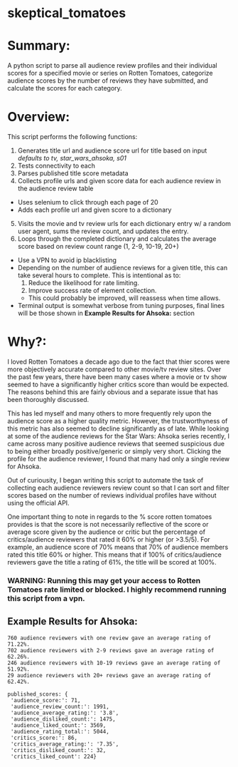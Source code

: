# skeptical_tomatoes

# Summary:
A python script to parse all audience review profiles and their individual scores for a specified movie or series on Rotten Tomatoes, categorize audience scores by the number of reviews they have submitted, and calculate the scores for each category. 

# Overview:
This script performs the following functions:
1. Generates title url and audience score url for title based on input *defaults to tv, star_wars_ahsoka, s01*
2. Tests connectivity to each
3. Parses published title score metadata
4. Collects profile urls and given score data for each audience review in the audience review table
  * Uses selenium to click through each page of 20
  * Adds each profile url and given score to a dictionary
5. Visits the movie and tv review urls for each dictionary entry w/ a random user agent, sums the review count, and updates the entry.
6. Loops through the completed dictionary and calculates the average score based on review count range (1, 2-9, 10-19, 20+)

  * Use a VPN to avoid ip blacklisting
  * Depending on the number of audience reviews for a given title, this can take several hours to complete. This is intentional as to:
    1. Reduce the likelihood for rate limiting.
    2. Improve success rate of element collection.
    * This could probably be improved, will reassess when time allows.
  * Terminal output is somewhat verbose from tuning purposes, final lines will be those shown in **Example Results for Ahsoka:** section

# Why?:
I loved Rotten Tomatoes a decade ago due to the fact that thier scores were more objectively accurate compared to other movie/tv review sites. Over the past few years, there have been many cases where a movie or tv show seemed to have a significantly higher critics score than would be expected. The reasons behind this are fairly obvious and a separate issue that has been thoroughly discussed. 

This has led myself and many others to more frequently rely upon the audience score as a higher quality metric. However, the trustworthyness of this metric has also seemed to decline significantly as of late. While looking at some of the audience reviews for the Star Wars: Ahsoka series recently, I came across many positive audience reviews that seemed suspicious due to being either broadly positive/generic or simply very short. Clicking the profile for the audience reviewer, I found that many had only a single review for Ahsoka.

Out of curiousity, I began writing this script to automate the task of collecting each audience reviewers review count so that I can sort and filter scores based on the number of reviews individual profiles have without using the official API.  

One important thing to note in regards to the % score rotten tomatoes provides is that the score is not necessarily reflective of the score or average score given by the audience or critic but the percentage of critics/audience reviewers that rated it 60% or higher (or >3.5/5). For example, an audience score of 70% means that 70% of audience members rated this title 60% or higher. This means that if 100% of critics/audience reviewers gave the title a rating of 61%, the title will be scored at 100%. 

### WARNING: Running this may get your access to Rotten Tomatoes rate limited or blocked. I highly recommend running this script from a vpn. 

## Example Results for Ahsoka:
```
760 audience reviewers with one review gave an average rating of 71.22%.
702 audience reviewers with 2-9 reviews gave an average rating of 62.26%.
246 audience reviewers with 10-19 reviews gave an average rating of 51.92%.
29 audience reviewers with 20+ reviews gave an average rating of 62.42%.
```
```
published_scores: {
 'audience_score:': 71, 
 'audience_review_count:': 1991, 
 'audience_average_rating:': '3.8', 
 'audience_disliked_count:': 1475, 
 'audience_liked_count:': 3569, 
 'audience_rating_total:': 5044, 
 'critics_score:': 86, 
 'critics_average_rating:': '7.35', 
 'critics_disliked_count:': 32, 
 'critics_liked_count': 224}
 ```